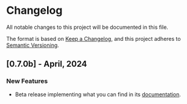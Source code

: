 # Changelog

All notable changes to this project will be documented in this file.

The format is based on [Keep a Changelog](https://keepachangelog.com/en/1.0.0/), and this project adheres to [Semantic Versioning](https://semver.org/spec/v2.0.0.html).

## [0.7.0b] - April, 2024

### New Features
- Beta release implementing what you can find in its [documentation](https://pages.github.com/MAIF/arta/home).
